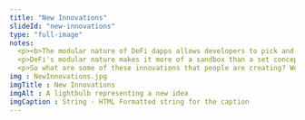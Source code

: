 ```yaml
--- 
title: "New Innovations"
slideId: "new-innovations"
type: "full-image"
notes: 
  <p><b>The modular nature of DeFi dapps allows developers to pick and choose different tools to form a new innovation.</b></p>
  <p>DeFi's modular nature makes it more of a sandbox than a set concept; people are constantly innovating, sharing tools to make a better decentralized application or to improve an existing one. The culture is one of open-source collaboration, where every project wins if some find success, proving the usefulness of decentralized finance.</p>
  <p>So what are some of these innovations that people are creating? We'll take a deep dive into the different types of DeFi dApps that have already proven  their concept and found some popularity. In the next section, we'll explore the different types of decentralized finance applications that are being created. We will also examine some successful projects in the DeFi space.</p>
img : NewInnovations.jpg
imgTitle : New Innovations
imgAlt : A lightbulb representing a new idea
imgCaption : String - HTML Formatted string for the caption
---
```

